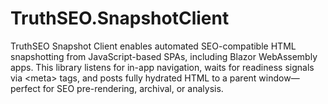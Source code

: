 # TruthSEO.SnapshotClient
TruthSEO Snapshot Client enables automated SEO-compatible HTML snapshotting from JavaScript-based SPAs, including Blazor WebAssembly apps. This library listens for in-app navigation, waits for readiness signals via &lt;meta> tags, and posts fully hydrated HTML to a parent window—perfect for SEO pre-rendering, archival, or analysis.
